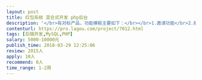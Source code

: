 ```yaml
---                
layout: post       
title: 红包系统 混合式开发 php后台           
description: '</br>有对标产品，功能模板主要如下：</br></br>1.邀请功能</br>2.接入腾讯地图sdk</br>3.接入腾讯广告</br></br>React+php后台实现</br>希望最好是负责任的全栈工程师，能深刻了解需求，并具有快速实现需求的能力</br>'     
contenturl: https://pro.lagou.com/project/7012.html      
tags: [后端开发,MySQL,PHP]            
salary: 5000-10000元          
publish_time: 2018-03-29 12:25:06         
review: 2015人                   
apply: 10人                   
recommend: 0人                   
time_range: 1-2周              
---                 
```

